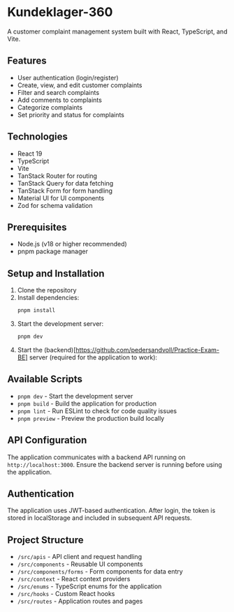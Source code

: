 # Kundeklager-360

A customer complaint management system built with React, TypeScript, and Vite.

## Features

- User authentication (login/register)
- Create, view, and edit customer complaints
- Filter and search complaints
- Add comments to complaints
- Categorize complaints
- Set priority and status for complaints

## Technologies

- React 19
- TypeScript
- Vite
- TanStack Router for routing
- TanStack Query for data fetching
- TanStack Form for form handling
- Material UI for UI components
- Zod for schema validation

## Prerequisites

- Node.js (v18 or higher recommended)
- pnpm package manager

## Setup and Installation

1. Clone the repository
2. Install dependencies:
   ```bash
   pnpm install
   ```
3. Start the development server:
   ```bash
   pnpm dev
   ```
4. Start the (backend)[https://github.com/pedersandvoll/Practice-Exam-BE] server (required for the application to work):

## Available Scripts

- `pnpm dev` - Start the development server
- `pnpm build` - Build the application for production
- `pnpm lint` - Run ESLint to check for code quality issues
- `pnpm preview` - Preview the production build locally

## API Configuration

The application communicates with a backend API running on `http://localhost:3000`. Ensure the backend server is running before using the application.

## Authentication

The application uses JWT-based authentication. After login, the token is stored in localStorage and included in subsequent API requests.

## Project Structure

- `/src/apis` - API client and request handling
- `/src/components` - Reusable UI components
- `/src/components/forms` - Form components for data entry
- `/src/context` - React context providers
- `/src/enums` - TypeScript enums for the application
- `/src/hooks` - Custom React hooks
- `/src/routes` - Application routes and pages

